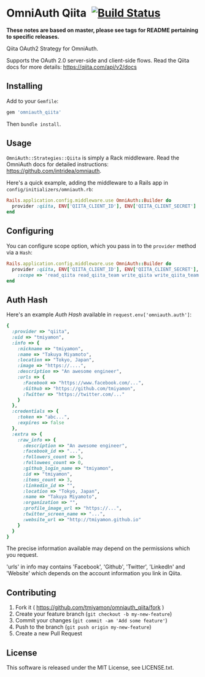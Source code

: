 # OmniAuth Qiita &nbsp;[![Build Status](https://secure.travis-ci.org/tmiyamon/omniauth_qiita.png?branch=master)](https://travis-ci.org/tmiyamon/omniauth_qiita)

**These notes are based on master, please see tags for README pertaining to specific releases.**

Qiita OAuth2 Strategy for OmniAuth.

Supports the OAuth 2.0 server-side and client-side flows. Read the Qiita docs for more details: https://qiita.com/api/v2/docs

## Installing

Add to your `Gemfile`:

```ruby
gem 'omniauth_qiita'
```

Then `bundle install`.

## Usage

`OmniAuth::Strategies::Qiita` is simply a Rack middleware. Read the OmniAuth docs for detailed instructions: https://github.com/intridea/omniauth.

Here's a quick example, adding the middleware to a Rails app in `config/initializers/omniauth.rb`:

```ruby
Rails.application.config.middleware.use OmniAuth::Builder do
  provider :qiita, ENV['QIITA_CLIENT_ID'], ENV['QIITA_CLIENT_SECRET']
end
```

## Configuring

You can configure scope option, which you pass in to the `provider` method via a `Hash`:

```ruby
Rails.application.config.middleware.use OmniAuth::Builder do
  provider :qiita, ENV['QIITA_CLIENT_ID'], ENV['QIITA_CLIENT_SECRET'],
    :scope => 'read_qiita read_qiita_team write_qiita write_qiita_team'
end
```

## Auth Hash

Here's an example *Auth Hash* available in `request.env['omniauth.auth']`:

```ruby
{
  :provider => "qiita",
  :uid => "tmiyamon",
  :info => {
    :nickname => "tmiyamon",
    :name => "Takuya Miyamoto",
    :location => "Tokyo, Japan",
    :image => "https://....",
    :description => "An awesome engineer",
    :urls => {
      :Facebook => "https://www.facebook.com/...",
      :Github => "https://github.com/tmiyamon",
      :Twitter => "https://twitter.com/..."
    }
  },
  :credentials => {
    :token => "abc...",
    :expires => false
  },
  :extra => {
    :raw_info => {
      :description => "An awesome engineer",
      :facebook_id => "...",
      :followers_count => 5,
      :followees_count => 0,
      :github_login_name => "tmiyamon",
      :id => "tmiyamon",
      :items_count => 3,
      :linkedin_id => "",
      :location => "Tokyo, Japan",
      :name => "Takuya Miyamoto",
      :organization => "",
      :profile_image_url => "https://...",
      :twitter_screen_name => "...",
      :website_url => "http://tmiyamon.github.io"
    }
  }
}
```

The precise information available may depend on the permissions which you request.

'urls' in info may contains 'Facebook', 'Github', 'Twitter', 'LinkedIn' and 'Website' which depends on the account information you link in Qiita.

## Contributing

1. Fork it ( https://github.com/tmiyamon/omniauth_qiita/fork )
2. Create your feature branch (`git checkout -b my-new-feature`)
3. Commit your changes (`git commit -am 'Add some feature'`)
4. Push to the branch (`git push origin my-new-feature`)
5. Create a new Pull Request

## License

This software is released under the MIT License, see LICENSE.txt.
